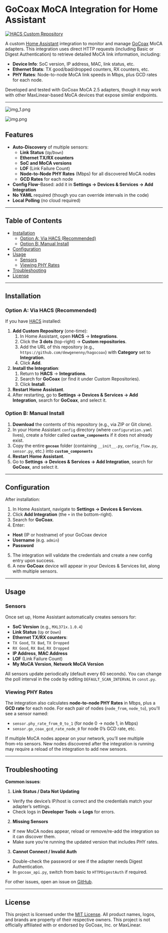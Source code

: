 # GoCoax MoCA Integration for Home Assistant

[![HACS Custom Repository](https://img.shields.io/badge/HACS-Custom_Repository-41BDF5.svg?style=flat-square)](https://hacs.xyz/)

A custom [Home Assistant](https://www.home-assistant.io/) integration to monitor and manage [GoCoax](https://www.gocoax.com) MoCA adapters. This integration uses direct HTTP requests (including Basic or Digest Authentication) to retrieve detailed MoCA link information, including:

- **Device Info**: SoC version, IP address, MAC, link status, etc.
- **Ethernet Stats**: TX good/bad/dropped counters, RX counters, etc.
- **PHY Rates**: Node-to-node MoCA link speeds in Mbps, plus GCD rates for each node.

Developed and tested with GoCoax MoCA 2.5 adapters, though it may work with other MaxLinear-based MoCA devices that expose similar endpoints.

---
![img_1.png](img_1.png)

![img.png](img.png)

## Features

- **Auto-Discovery** of multiple sensors:
    - **Link Status** (`Up`/`Down`)
    - **Ethernet TX/RX counters**
    - **SoC and MoCA versions**
    - **LOF** (Link Failure Count)
    - **Node-to-Node PHY Rates** (Mbps) for all discovered MoCA nodes
    - **GCD Rates** for each node
- **Config Flow**–Based: add it in **Settings → Devices & Services → Add Integration**
- **No YAML** required (though you can override intervals in the code)
- **Local Polling** (no cloud required)

---

## Table of Contents

- [Installation](#installation)
    - [Option A: Via HACS (Recommended)](#option-a-via-hacs-recommended)
    - [Option B: Manual Install](#option-b-manual-install)
- [Configuration](#configuration)
- [Usage](#usage)
    - [Sensors](#sensors)
    - [Viewing PHY Rates](#viewing-phy-rates)
- [Troubleshooting](#troubleshooting)
- [License](#license)

---

## Installation

### Option A: Via HACS (Recommended)

If you have [HACS](https://hacs.xyz/) installed:

1. **Add Custom Repository** (one-time):
    1. In Home Assistant, open **HACS** → **Integrations**.
    2. Click the **3 dots** (top-right) → **Custom repositories**.
    3. Add the URL of this repository (e.g., `https://github.com/dewgenenny/hagocoax`) with **Category** set to **Integration**.
    4. Click **Add**.
2. **Install the Integration**:
    1. Return to **HACS** → **Integrations**.
    2. Search for **GoCoax** (or find it under Custom Repositories).
    3. Click **Install**.
3. **Restart Home Assistant**.
4. After restarting, go to **Settings → Devices & Services → Add Integration**, search for **GoCoax**, and select it.

### Option B: Manual Install

1. **Download** the contents of this repository (e.g., via ZIP or Git clone).
2. In your Home Assistant `config` directory (where `configuration.yaml` lives), create a folder called **`custom_components`** if it does not already exist.
3. Copy the entire **`gocoax`** folder (containing `__init__.py`, `config_flow.py`, `sensor.py`, etc.) into **`custom_components`**
4. **Restart Home Assistant**.
5. Go to **Settings → Devices & Services → Add Integration**, search for **GoCoax**, and select it.

---

## Configuration

After installation:

1. In Home Assistant, navigate to **Settings → Devices & Services**.
2. Click **Add Integration** (the `+` in the bottom-right).
3. Search for **GoCoax**.
4. Enter:
- **Host** (IP or hostname) of your GoCoax device
- **Username** (e.g. `admin`)
- **Password**
5. The integration will validate the credentials and create a new config entry upon success.
6. A new **GoCoax** device will appear in your Devices & Services list, along with multiple sensors.

---

## Usage

### Sensors

Once set up, Home Assistant automatically creates sensors for:

- **SoC Version** (e.g., `MXL371x.1.0.4`)
- **Link Status** (`Up` or `Down`)
- **Ethernet TX/RX counters**:
- `TX Good`, `TX Bad`, `TX Dropped`
- `RX Good`, `RX Bad`, `RX Dropped`
- **IP Address**, **MAC Address**
- **LOF** (Link Failure Count)
- **My MoCA Version**, **Network MoCA Version**

All sensors update periodically (default every 60 seconds). You can change the poll interval in the code by editing `DEFAULT_SCAN_INTERVAL` in `const.py`.

### Viewing PHY Rates

The integration also calculates **node-to-node PHY Rates** in Mbps, plus a **GCD rate** for each node. For each pair of nodes (`node_from`, `node_to`), you'll see a sensor named:

- `sensor.phy_rate_from_0_to_1` (for node 0 → node 1, in Mbps)
- `sensor.go_coax_gcd_rate_node_0` for node 0’s GCD rate, etc.

If multiple MoCA nodes appear on your network, you’ll see multiple from→to sensors. New nodes discovered after the integration is running may require a reload of the integration to add new sensors.

---

## Troubleshooting

**Common issues**:

1. **Link Status / Data Not Updating**
- Verify the device’s IP/host is correct and the credentials match your adapter’s settings.
- Check logs in **Developer Tools → Logs** for errors.

2. **Missing Sensors**
- If new MoCA nodes appear, reload or remove/re-add the integration so it can discover them.
- Make sure you’re running the updated version that includes PHY rates.

3. **Cannot Connect / Invalid Auth**
- Double-check the password or see if the adapter needs Digest Authentication.
- In `gocoax_api.py`, switch from basic to `HTTPDigestAuth` if required.

For other issues, open an issue on [GitHub](https://github.com/yourusername/gocoax-homeassistant/issues).

---

## License

This project is licensed under the [MIT License](LICENSE). All product names, logos, and brands are property of their respective owners. This project is not officially affiliated with or endorsed by GoCoax, Inc. or MaxLinear.
